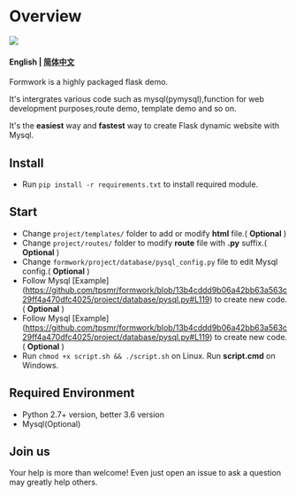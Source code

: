 # Overview

[![](https://img.shields.io/badge/github-issues-%2365A30D?style=flat-square&logo=github)](https://github.com/Oumae-Kumiko/time-zone-date/issues)

#### English | [简体中文](/README_CN.md)

Formwork is a highly packaged flask demo.

It's intergrates various code such as mysql(pymysql),function for web development purposes,route demo, template demo and so on.

It's the **easiest** way and **fastest** way to create Flask dynamic website with Mysql.

## Install

- Run ```pip install -r requirements.txt``` to install required module.

## Start

- Change ```project/templates/``` folder to add or modify **html** file.( **Optional** )
- Change ```project/routes/``` folder to modify **route** file with **.py** suffix.( **Optional** )
- Change ```formwork/project/database/pysql_config.py``` file to edit Mysql config.( **Optional** )
- Follow Mysql [Example] (https://github.com/tpsmr/formwork/blob/13b4cddd9b06a42bb63a563c29ff4a470dfc4025/project/database/pysql.py#L119) to create new code.( **Optional** )
- Follow Mysql [Example] (https://github.com/tpsmr/formwork/blob/13b4cddd9b06a42bb63a563c29ff4a470dfc4025/project/database/pysql.py#L119) to create new code.( **Optional** )
- Run  ```chmod +x script.sh && ./script.sh``` on Linux. Run **script.cmd** on Windows.

## Required Environment

- Python 2.7+ version, better 3.6 version
- Mysql(Optional)

## Join us

Your help is more than welcome! Even just open an issue to ask a question may greatly help others.

